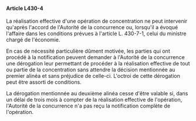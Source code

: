 #### Article L430-4

La réalisation effective d'une opération de concentration ne peut intervenir qu'après l'accord de l'Autorité de la concurrence ou, lorsqu'il a évoqué l'affaire dans les conditions prévues à l'article L. 430-7-1, celui du ministre chargé de l'économie.

En cas de nécessité particulière dûment motivée, les parties qui ont procédé à la notification peuvent demander à l'Autorité de la concurrence une dérogation leur permettant de procéder à la réalisation effective de tout ou partie de la concentration sans attendre la décision mentionnée au premier alinéa et sans préjudice de celle-ci. L'octroi de cette dérogation peut être assorti de conditions.

La dérogation mentionnée au deuxième alinéa cesse d'être valable si, dans un délai de trois mois à compter de la réalisation effective de l'opération, l'Autorité de la concurrence n'a pas reçu la notification complète de l'opération.

